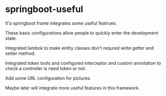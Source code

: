 # springboot-useful
It'a springboot frame integrates some useful featrues.

These basic configurations allow people to quickly enter the development state.

Integrated lambok to make entity classes don't requred write getter and setter method.

Integrated token tools and configured interceptor and custom annotation to check a controller is need token or not.

Add some URL configuration for pictures. 

Maybe later will integrate more useful features in this framework.
